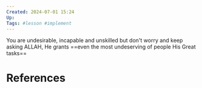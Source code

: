 ```yaml
---
Created: 2024-07-01 15:24
Up: 
Tags: #lesson #implement 
---
```

You are undesirable, incapable and unskilled but don't worry and keep asking ALLAH, He grants ==even the most undeserving of people His Great tasks==

# References
